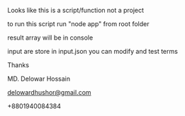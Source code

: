 Looks like this is a script/function not a project

to run this script run "node app" from root folder

result array will be in console

input are store in input.json you can modify and test terms


Thanks

MD. Delowar Hossain

delowardhushor@gmail.com

+8801940084384
